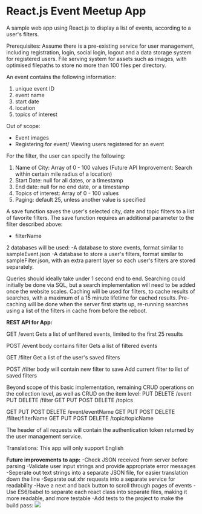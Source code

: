# React.js Event Meetup App

A sample web app using React.js to display a list of events, according to a user's filters.

Prerequisites:
Assume there is a pre-existing service for user management, including registration, login, social login, logout and a data storage system for registered users.
File serving system for assets such as images, with optimised filepaths to store no more than 100 files per directory.

An event contains the following information:
1. unique event ID
2. event name
3. start date
4. location
5. topics of interest

Out of scope:
- Event images
- Registering for event/ Viewing users registered for an event

For the filter, the user can specify the following:
1. Name of City: Array of 0 - 100 values (Future API Improvement: Search within certain mile radius of a location)
2. Start Date: null for all dates, or a timestamp
3. End date: null for no end date, or a timestamp
4. Topics of interest: Array of 0 - 100 values
5. Paging: default 25, unless another value is specified

A save function saves the user's selected city, date and topic filters to a list of favorite filters.
The save function requires an additional parameter to the filter described above:
- filterName

2 databases will be used:
-A database to store events, format similar to sampleEvent.json
-A database to store a user's filters, format similar to sampleFilter.json, with an extra parent layer so each user's filters are stored separately.

Queries should ideally take under 1 second end to end.
Searching could initially be done via SQL, but a search implementation will need to be added once the website scales.
Caching will be used for filters, to cache results of searches, with a maximum of a 15 minute lifetime for cached results.
Pre-caching will be done when the server first starts up, re-running searches using a list of the filters in cache from before the reboot.

**REST API for App:**

GET /event
Gets a list of unfiltered events, limited to the first 25 results

POST /event
body contains filter
Gets a list of filtered events

GET /filter
Get a list of the user's saved filters
 
POST /filter
body will contain new filter to save
Add current filter to list of saved filters

Beyond scope of this basic implementation, remaining CRUD operations on the collection level, as well as CRUD on the item level:
PUT DELETE /event
PUT DELETE /filter
GET PUT POST DELETE /topics

GET PUT POST DELETE /event/eventName
GET PUT POST DELETE /filter/filterName
GET PUT POST DELETE /topic/topicName

The header of all requests will contain the authentication token returned by the user management service. 

Translations:
This app will only support English

**Future improvements to app:**
-Check JSON received from server before parsing
-Validate user input strings and provide appropriate error messages
-Seperate out text strings into a separate JSON file, for easier translation down the line
-Separate out xhr requests into a separate service for readability
-Have a next and back button to scroll through pages of events
-Use ES6/babel to separate each react class into separate files, making it more readable, and more testable
-Add tests to the project to make the build pass:
 <img src="https://travis-ci.org/Simon-Briggs/sampleMeetupApp.svg?branch=master">
